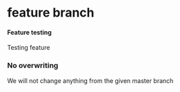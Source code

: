 # feature branch

#### Feature testing
Testing feature

### No overwriting
We will not change anything from the given master branch

